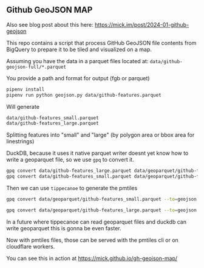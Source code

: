 ## Github GeoJSON MAP

Also see blog post about this here: https://mick.im/post/2024-01-github-geojson

This repo contains a script that process GitHub GeoJSON file contents from BigQuery to prepare it to be tiled and visualized on a map.

Assuming you have the data in a parquet files located at: `data/github-geojson-full/*.parquet`

You provide a path and format for output (fgb or parquet)

```bash
pipenv install
pipenv run python geojson.py data/github-features.parquet
```

Will generate

```bash
data/github-features_small.parquet
data/github-features_large.parquet
```

Splitting features into "small" and "large" (by polygon area or bbox area for linestrings)


DuckDB, because it uses it native parquet writer doesnt yet know how to write a geoparquet file, so we use `gpq` to convert it.

```bash
gpq convert data/github-features_large.parquet data/geoparquet/github-features_large.parquet
gpq convert data/github-features_small.parquet data/geoparquet/github-features_small.parquet
```

Then we can use `tippecanoe` to generate the pmtiles

```bash
gpq convert data/geoparquet/github-features_small.parquet --to=geojson | tippecanoe --force --maximum-tile-bytes=3000000 --maximum-tile-features=300000 -z12 -Z4 --drop-smallest-as-needed -P --base-zoom=12 --generate-ids --layer=github-geojson --output=data/tilesets/github-geojson-features-small.pmtiles

gpq convert data/geoparquet/github-features_large.parquet --to=geojson | tippecanoe --force --maximum-tile-bytes=3000000 --maximum-tile-features=300000 -z9 -Z0 --drop-smallest-as-needed -P --base-zoom=9 --generate-ids --layer=github-geojson-large --output=data/tilesets/github-geojson-features-large.pmtiles
```

In a future where tippecanoe can read geoparquet files and duckdb can write geoparquet this is gonna be even faster.


Now with pmtiles files, those can be served with the pmtiles cli or on cloudflare workers.

You can see this in action at https://mick.github.io/gh-geojson-map/
